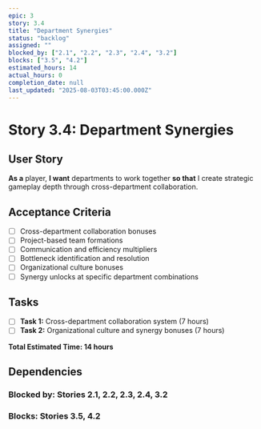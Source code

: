 ```yaml
---
epic: 3
story: 3.4
title: "Department Synergies"
status: "backlog"
assigned: ""
blocked_by: ["2.1", "2.2", "2.3", "2.4", "3.2"]
blocks: ["3.5", "4.2"]
estimated_hours: 14
actual_hours: 0
completion_date: null
last_updated: "2025-08-03T03:45:00.000Z"
---
```


# Story 3.4: Department Synergies

## User Story
**As a** player, **I want** departments to work together **so that** I create strategic gameplay depth through cross-department collaboration.

## Acceptance Criteria
- [ ] Cross-department collaboration bonuses
- [ ] Project-based team formations
- [ ] Communication and efficiency multipliers
- [ ] Bottleneck identification and resolution
- [ ] Organizational culture bonuses
- [ ] Synergy unlocks at specific department combinations

## Tasks
- [ ] **Task 1:** Cross-department collaboration system (7 hours)
- [ ] **Task 2:** Organizational culture and synergy bonuses (7 hours)

**Total Estimated Time: 14 hours**

## Dependencies
### Blocked by: Stories 2.1, 2.2, 2.3, 2.4, 3.2
### Blocks: Stories 3.5, 4.2